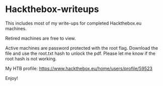 # Hackthebox-writeups
This includes most of my write-ups for completed Hackthebox.eu machines. 

Retired machines are free to view. 

Active machines are password protected with the root flag. Download the file and use the root.txt hash to unlock the pdf. Please let me know if the root hash is not working.  

My HTB profile: https://www.hackthebox.eu/home/users/profile/59523

Enjoy!
